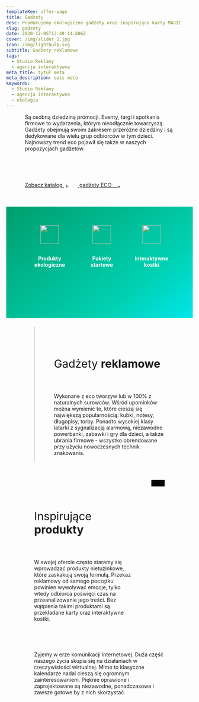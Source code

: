 ```yaml
---
templateKey: offer-page
title: Gadżety
desc: Produkujemy ekologiczne gadżety oraz inspirujące karty MAGIC
slug: gadzety
date: 2020-12-05T13:49:14.606Z
cover: /img/slider_1.jpg
icon: /img/lightbulb.svg
subtitle: Gadżety reklamowe
tags:
  - Studio Reklamy
  - agencja interaktywna
meta_title: tytuł meta
meta_description: opis meta
keywords:
  - Studio Reklamy
  - agencja interaktywna
  - ekologia
---
```

<div style="margin-left:10%;margin-right:10%">
<p>Są osobną dziedziną promocji. Eventy, targi i spotkania firmowe to wydarzenia, którym nieodłącznie towarzyszą. Gadżety obejmują swoim zakresem przeróżne dziedziny i są dedykowane dla wielu grup odbiorców w tym dzieci. Najnowszy trend eco pojawił się także w naszych propozycjach gadżetów. </p>
</br>
<div style="margin-top:50px">
<a class="button-green" target="_blank"  style="margin-right:5px" href="/katalogi/">Zobacz katalog <img width="10px"  style="vertical-align:middle;margin-left:5px;margin-right:10px;"   alt="katalogi" src='/img/eye.svg'/></a>&nbsp;&nbsp;<a class='button-green' target="_blank"  href='/ekologia/'> gadżety ECO &nbsp;&nbsp;
    <img width="10px"  style="vertical-align:middle;margin-right:5px"   alt="ekologia" src="/img/leaf.svg"/>
 </a>
</div>
</div>


<div style="margin-top:50px;min-height:200px;text-align:center;background-image: linear-gradient(141deg, rgb(0, 158, 108) 0%, rgb(0, 209, 178) 71%, rgb(0, 230, 235) 100%);padding:50px;color:white" class="columns">

<div class="column">
<img src="/img/offer-icons/ksiega-znaku.svg" width="50px" />
</br></br>
<p><b>Produkty ekologiczne</b></p>
</div>

<div class="column">
<img src="/img/offer-icons/logotypy.svg" width="50px" />
</br></br>
<p><b>Pakiety startowe</b></p>
</div>

<div class="column">
<img src="/img/offer-icons/linia-projektow.svg" width="50px" />
</br></br>
<p><b>Interaktywne kostki</b></p>
</div>

</div>

<div class="columns" style="margin-left:10%;margin-right:10%;padding:5%">
<div class="column" style="padding:0px">
<img class="oimg" width="100%" src="https://artopen.pl/images/2020/04/07/zestaw-eco.jpg" />
</div>
<div class="column" style="margin-top:50px;padding-left:30px">
<p style="font-size:30px">Gadżety <b>reklamowe</b></p>
</br>
<p>
Wykonane z eco tworzyw lub w 100% z naturalnych surowców. Wśród upominków można wymienić te, które cieszą się największą popularnością: kubki, notesy, długopisy, torby. Ponadto wysokiej klasy latarki z sygnalizacją alarmową, niezawodne powerbanki, zabawki i gry dla dzieci, a także ubrania firmowe - wszystko obrendowane przy użyciu nowoczesnych technik znakowania.
</p>
</div>
</div>

<div class="columns" style="margin-left:10%;margin-right:10%;padding:5%">
<div class="column" style="margin-top:50px;padding-right:30px">
<p style="font-size:30px">Inspirujące <b>produkty</b></p>
</br>
<p>
W swojej ofercie często staramy się wprowadzać produkty nietuzinkowe, które zaskakują swoją formułą. Przekaz reklamowy od samego początku powinien wywoływać emocje, tylko wtedy odbiorca poświęci czas na przeanalizowanie jego treści. Bez wątpienia takimi produktami są przekładane karty oraz interaktywne kostki.</p>
</div>
<div class="column" style="padding:0px">
<video class="oimg" width="100%" poster="/img/video-cover.jpg" src="https://artopen.pl/film/Toyota.mp4" controls async  />
</div>
</div>


<div class="columns" style="margin-left:10%;margin-right:10%;padding:5%">
<p>
Żyjemy w erze komunikacji internetowej. Duża część naszego życia skupia się na działaniach w rzeczywistości wirtualnej. Mimo to klasyczne kalendarze nadal cieszą się ogromnym zainteresowaniem. Pięknie oprawione i zaprojektowane są niezawodne, ponadczasowe i zawsze gotowe by z nich skorzystać.
</p>
</div>
